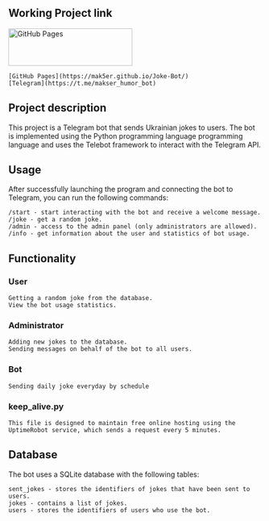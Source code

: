 ## Working Project link
<a href="https://www.python.org" target="_blank" rel="noreferrer"> <img src="https://quibtech.com/p/host-your-website-on-github/featuredImage_hu03ad3acbd1f4d769a3b53df03af47292_58966_1600x0_resize_box_3.png" alt="GitHub Pages" width="246" height="74"/></a>
    
    [GitHub Pages](https://mak5er.github.io/Joke-Bot/)
    [Telegram](https://t.me/makser_humor_bot)
    

## Project description

This project is a Telegram bot that sends Ukrainian jokes to users. The bot is implemented using the Python programming language
programming language and uses the Telebot framework to interact with the Telegram API.

## Usage

After successfully launching the program and connecting the bot to Telegram, you can run the following commands:

    /start - start interacting with the bot and receive a welcome message.
    /joke - get a random joke.
    /admin - access to the admin panel (only administrators are allowed).
    /info - get information about the user and statistics of bot usage.

## Functionality

### User

    Getting a random joke from the database.
    View the bot usage statistics.

### Administrator

    Adding new jokes to the database.
    Sending messages on behalf of the bot to all users.

### Bot
    Sending daily joke everyday by schedule

### keep_alive.py
    This file is designed to maintain free online hosting using the UptimeRobot service, which sends a request every 5 minutes.

## Database

The bot uses a SQLite database with the following tables:

    sent_jokes - stores the identifiers of jokes that have been sent to users.
    jokes - contains a list of jokes.
    users - stores the identifiers of users who use the bot.
